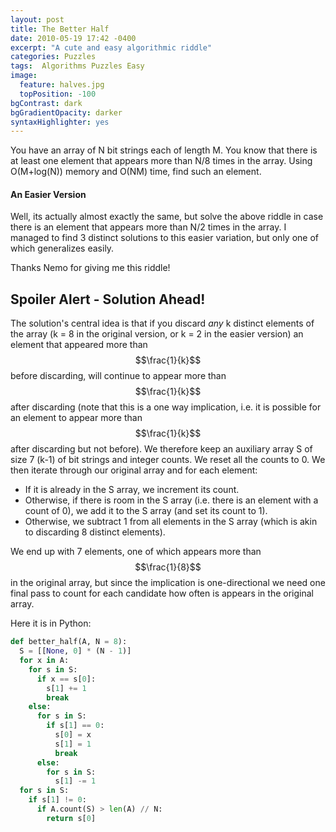 ```yaml
---
layout: post
title: The Better Half
date: 2010-05-19 17:42 -0400
excerpt: "A cute and easy algorithmic riddle"
categories: Puzzles
tags:  Algorithms Puzzles Easy
image:
  feature: halves.jpg
  topPosition: -100
bgContrast: dark
bgGradientOpacity: darker
syntaxHighlighter: yes
---
```

You have an array of N bit strings each of length M. You know that there is at least one element that appears more than N/8 times in the array. Using O(M+log(N)) memory and O(NM) time, find such an element.

#### An Easier Version

Well, its actually almost exactly the same, but solve the above riddle in case there is an element that appears more than N/2 times in the array. I managed to find 3 distinct solutions to this easier variation, but only one of which generalizes easily.

Thanks Nemo for giving me this riddle!

## Spoiler Alert - Solution Ahead!

The solution's central idea is that if you discard *any* k distinct elements of the array (k = 8 in the original version, or k = 2 in the easier version) an element that appeared more than $$\frac{1}{k}$$ before discarding, will continue to appear more than $$\frac{1}{k}$$ after discarding (note that this is a one way implication, i.e. it is possible for an element to appear more than $$\frac{1}{k}$$ after discarding but not before). We therefore keep an auxiliary array S of size 7 (k-1) of bit strings and integer counts. We reset all the counts to 0. We then iterate through our original array and for each element:
* If it is already in the S array, we increment its count.
* Otherwise, if there is room in the S array (i.e. there is an element with a count of 0), we add it to the S array (and set its count to 1).
* Otherwise, we subtract 1 from all elements in the S array (which is akin to discarding 8 distinct elements).

We end up with 7 elements, one of which appears more than $$\frac{1}{8}$$ in the original array, but since the implication is one-directional we need one final pass to count for each candidate how often is appears in the original array.

Here it is in Python:

```python
def better_half(A, N = 8):
  S = [[None, 0] * (N - 1)]
  for x in A:
    for s in S:
      if x == s[0]:
        s[1] += 1
        break
    else:
      for s in S:
        if s[1] == 0:
          s[0] = x
          s[1] = 1
          break
      else:
        for s in S:
          s[1] -= 1
  for s in S:
    if s[1] != 0:
      if A.count(S) > len(A) // N:
        return s[0]
```
